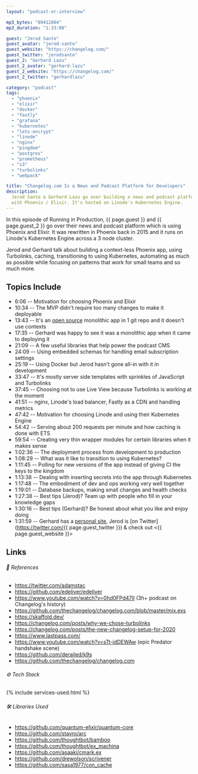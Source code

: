 ```yaml
---
layout: "podcast-or-interview"

mp3_bytes: "89412864"
mp3_duration: "1:33:08"

guest: "Jerod Santo"
guest_avatar: "jerod-santo"
guest_website: "https://changelog.com/"
guest_twitter: "jerodsanto"
guest_2: "Gerhard Lazu"
guest_2_avatar: "gerhard-lazu"
guest_2_website: "https://changelog.com/"
guest_2_twitter: "gerhardlazu"

category: "podcast"
tags:
  - "phoenix"
  - "elixir"
  - "docker"
  - "fastly"
  - "grafana"
  - "kubernetes"
  - "lets-encrypt"
  - "linode"
  - "nginx"
  - "pingdom"
  - "postgres"
  - "prometheus"
  - "s3"
  - "turbolinks"
  - "webpack"

title: "Changelog.com Is a News and Podcast Platform for Developers"
description:
  Jerod Santo & Gerhard Lazu go over building a news and podcast platform
  with Phoenix / Elixir. It's hosted on Linode's Kubernetes Engine.
---
```


In this episode of Running in Production, {{ page.guest }} and {{ page.guest_2
}} go over their news and podcast platform which is using Phoenix and Elixir.
It was rewritten in Phoenix back in 2015 and it runs on Linode's Kubernetes
Engine across a 3 node cluster.

Jerod and Gerhard talk about building a context-less Phoenix app, using
Turbolinks, caching, transitioning to using Kubernetes, automating as much as
possible while focusing on patterns that work for small teams and so much more.

## Topics Include

- 6:06 -- Motivation for choosing Phoenix and Elixir
- 10:34 -- The MVP didn't require too many changes to make it deployable
- 13:43 -- It's an [open source](https://github.com/thechangelog/changelog.com) monolithic app in 1 git repo and it doesn't use contexts
- 17:35 -- Gerhard was happy to see it was a monolithic app when it came to deploying it
- 21:09 -- A few useful libraries that help power the podcast CMS
- 24:09 -- Using embedded schemas for handling email subscription settings
- 25:19 -- Using Docker but Jerod hasn't gone all-in with it in development
- 33:47 -- It's mostly server side templates with sprinkles of JavaScript and Turbolinks
- 37:45 -- Choosing not to use Live View because Turbolinks is working at the moment
- 41:51 -- nginx, Linode's load balancer, Fastly as a CDN and handling metrics
- 47:42 -- Motivation for choosing Linode and using their Kubernetes Engine
- 54:42 -- Serving about 200 requests per minute and how caching is done with ETS
- 59:54 -- Creating very thin wrapper modules for certain libraries when it makes sense
- 1:02:36 -- The deployment process from development to production
- 1:08:29 -- What was it like to transition to using Kubernetes?
- 1:11:45 -- Polling for new versions of the app instead of giving CI the keys to the kingdom
- 1:13:38 -- Dealing with inserting secrets into the app through Kubernetes
- 1:17:48 -- The embodiment of dev and ops working very well together
- 1:19:01 -- Database backups, making small changes and health checks
- 1:27:38 -- Best tips (Jerod)? Team up with people who fill in your knowledge gaps
- 1:30:16 -- Best tips (Gerhard)? Be honest about what you like and enjoy doing
- 1:31:59 -- Gerhard has a [personal site](https://gerhard.io/), Jerod is [on Twitter](https://twitter.com/{{ page.guest_twitter }}) &amp; check out <{{ page.guest_website }}>

## Links

###### 📄 References

- <https://twitter.com/adamstac>
- <https://github.com/edeliver/edeliver>
- <https://www.youtube.com/watch?v=0hd0FPd47II> (3h+ podcast on Changelog's history)
- <https://github.com/thechangelog/changelog.com/blob/master/mix.exs>
- <https://skaffold.dev/>
- <https://changelog.com/posts/why-we-chose-turbolinks>
- <https://changelog.com/posts/the-new-changelog-setup-for-2020>
- <https://www.lastpass.com/>
- <https://www.youtube.com/watch?v=sTt-jdDEWAw> (epic Predator handshake scene)
- <https://github.com/derailed/k9s>
- <https://github.com/thechangelog/changelog.com>

###### ⚙️ Tech Stack

{% include services-used.html %}

###### 🛠 Libraries Used
- <https://github.com/quantum-elixir/quantum-core>
- <https://github.com/stavro/arc>
- <https://github.com/thoughtbot/bamboo>
- <https://github.com/thoughtbot/ex_machina>
- <https://github.com/asaaki/cmark.ex>
- <https://github.com/drewolson/scrivener>
- <https://github.com/sasa1977/con_cache>
